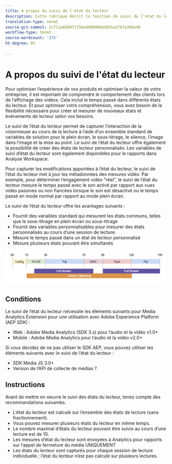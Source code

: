 ```yaml
---
title: A propos du suivi de l'état du lecteur
description: Cette rubrique décrit la fonction de suivi de l’état du lecteur, y compris les exigences et les directives relatives à la mise en oeuvre et à l’rapports des états du lecteur.
translation-type: tm+mt
source-git-commit: 1cf11a6b8971f5be490998bbd855a27bfe366e48
workflow-type: tm+mt
source-wordcount: '375'
ht-degree: 0%

---
```



# A propos du suivi de l&#39;état du lecteur

Pour optimiser l’expérience de vos produits et optimiser la valeur de votre entreprise, il est important de comprendre le comportement des clients lors de l’affichage des vidéos. Cela inclut le temps passé dans différents états du lecteur.  Et pour optimiser votre compréhension, vous avez besoin de la flexibilité nécessaire pour créer et mesurer de nouveaux états et événements de lecteur selon vos besoins.

Le suivi de l’état du lecteur permet de capturer l’interaction de la visionneuse au cours de la lecture à l’aide d’un ensemble standard de variables de solution pour le plein écran, le sous-titrage, le silence, l’image dans l’image et la mise au point.  Le suivi de l’état du lecteur offre également la possibilité de créer des états de lecteur personnalisés.  Les variables de suivi d’état du lecteur sont également disponibles pour le rapports dans Analyse Workspace.

Pour capturer les modifications apportées à l’état du lecteur, le suivi de l’état du lecteur met à jour les métadonnées des mesures vidéo. Par exemple, pour déterminer l’engagement vidéo &quot;réel&quot;, le suivi de l’état du lecteur mesure le temps passé avec le son activé par rapport aux vues vidéo passives ou non fiancées lorsque le son est désactivé ou le temps passé en mode normal par rapport au mode plein écran.

Le suivi de l’état du lecteur offre les avantages suivants :

* Fournit des variables standard qui mesurent les états communs, telles que le sous-titrage en plein écran ou sous-titrage
* Fournit des variables personnalisables pour mesurer des états personnalisés au cours d’une session de lecture.
* Mesure le temps passé dans un état de lecteur personnalisé
* Mesure plusieurs états pouvant être simultanés

![Suivi des états du lecteur](assets/player_state_tracking.png)

## Conditions

Le suivi de l’état du lecteur nécessite les éléments suivants pour Media Analytics Extension pour une utilisation avec Adobe Experience Platform (AEP SDK) :
* Web : Adobe Media Analytics (SDK 3.x) pour l’audio et la vidéo v1.0+
* Mobile : Adobe Media Analytics pour l’audio et la vidéo v2.0+

Si vous décidez de ne pas utiliser le SDK AEP, vous pouvez utiliser les éléments suivants avec le suivi de l’état du lecteur :
* SDK Media JS 3.0+
* Version de l’API de collecte de médias ?

## Instructions

Avant de mettre en oeuvre le suivi des états du lecteur, tenez compte des recommandations suivantes.

* L’état du lecteur est calculé sur l’ensemble des états de lecture (sans fractionnement).
* Vous pouvez mesurer plusieurs états du lecteur en même temps.
* Le nombre maximal d’états du lecteur pouvant être suivis au cours d’une lecture est de 10. 
* Les mesures d’état du lecteur sont envoyées à Analytics pour rapports sur l’appel de fermeture du média UNIQUEMENT
* Les états du lecteur sont capturés pour chaque session de lecture individuelle ; l’état du lecteur n’est pas calculé sur plusieurs lectures. 
